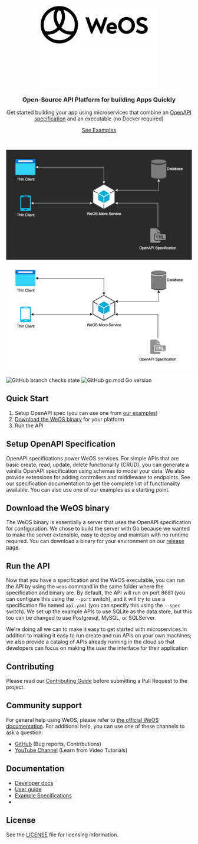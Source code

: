 <p align="center">
  <a href="https://weos.cloud">
    <img src="./docs/assets/images/logo.png#gh-light-mode-only" width="318px" alt="WeOS logo" />
    <img src="./docs/assets/images/logo-white.png#gh-dark-mode-only" width="318px" alt="WeOS logo" />
  </a>
</p>

<h3 align="center">Open-Source API Platform for building Apps Quickly</h3>
<p align="center">Get started building your app using microservices that combine an <a href="https://spec.openapis.org/oas/latest.html">OpenAPI specification</a> and an
executable (no Docker required)</p>
<p align="center"><a href="https://wepala.github.io/weos-service/examples">See Examples</a></p>
<br />
<p align="center">
    <img src="./docs/assets/images/weos-microservice-layout-dark.png#gh-dark-mode-only" width="603" alt="Diagram that shows WeOS microservice using an OpenAPI spec and connected to a database" title="Basic WeOS microservice layout" />  
    <img src="./docs/assets/images/weos-microservice-layout.png#gh-light-mode-only" width="603" alt="Diagram that shows WeOS microservice using an OpenAPI spec and connected to a database" title="Basic WeOS microservice layout" />
</p>

![GitHub branch checks state](https://img.shields.io/github/checks-status/wepala/weos/dev) ![GitHub go.mod Go version](https://img.shields.io/github/go-mod/go-version/wepala/weos)

## Quick Start
1. Setup OpenAPI spec (you can use one from [our examples](https://wepala.github.io/weos/examples))
2. [Download the WeOS binary](https://github.com/wepala/weos-service/releases) for your platform
3. Run the API

## Setup OpenAPI Specification
OpenAPI specifications power WeOS services. For simple APIs that are basic create, read, update, delete functionality
(CRUD), you can generate a vanilla OpenAPI specification using schemas to model your data. We also provide extensions
for adding controllers and middleware to endpoints. See our specification documentation to get the complete list of
functionality available. You can also use one of our examples as a starting point.

## Download the WeOS binary
The WeOS binary is essentially a server that uses the OpenAPI specification for configuration. We chose to build the
server with Go because we wanted to make the server extensible, easy to deploy and maintain with no runtime required.
You can download a binary for your environment on our [release page](https://github.com/wepala/weos-service/releases).

## Run the API
Now that you have a specification and the WeOS executable, you can run the API by using the `weos` command in the same
folder where the specification and binary are. By default, the API will run on port 8681 (you can configure this using
the `--port` switch), and it will try to use a specification file named `api.yaml` (you can specify this using the
`--spec` switch). We set up the example APIs to use SQLite as the data store, but this too can be changed to use
Postgresql, MySQL, or SQLServer.

We're doing all we can to make it easy to get started with microservices.In addition to making it easy to run create and 
run APIs on your own machines; we also provide a catalog of APIs already running in the cloud so that developers can 
focus on making the user the interface for their application

## Contributing

Please read our [Contributing Guide](./CONTRIBUTING.md) before submitting a Pull Request to the project.

## Community support

For general help using WeOS, please refer to [the official WeOS documentation](https://wepala.github.io/weos-service). For additional help, you can use one of these channels to ask a question:

- [GitHub](https://github.com/wepala/weos-service) (Bug reports, Contributions)
- [YouTube Channel](https://www.youtube.com/weos) (Learn from Video Tutorials)

## Documentation

- [Developer docs](https://wepala.github.io/weos-service/)
- [User guide](https://wepala.github.io/weos-service/getting-started/)
- [Example Specifications](https://wepala.github.io/weos-service/examples/)
- 

## License

See the [LICENSE](./LICENSE) file for licensing information.
